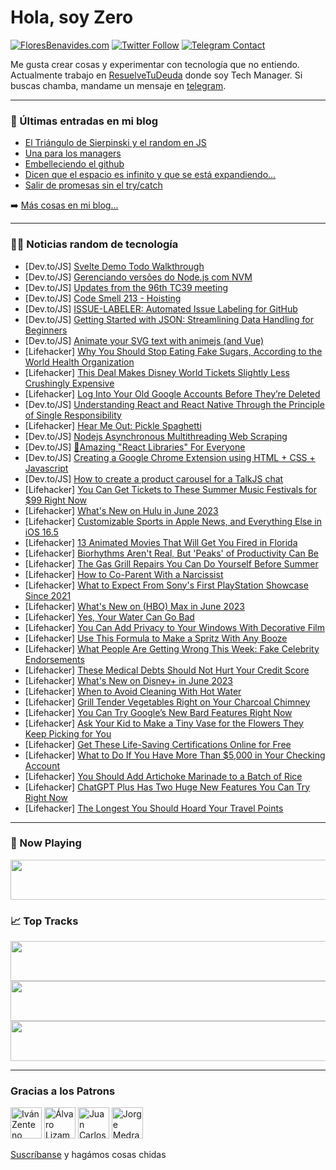 # Hola, soy Zero

[![FloresBenavides.com](https://img.shields.io/website?down_message=oops&label=MiBlog&style=for-the-badge&up_message=online&url=https%3A%2F%2Ffloresbenavides.com)](https://floresbenavides.com) [![Twitter Follow](https://img.shields.io/twitter/follow/ZeroDragon?color=%231DA1F2&label=Follow&logo=twitter&logoColor=ffffff&style=for-the-badge)](https://twitter.com/zerodragon) [![Telegram Contact](https://img.shields.io/badge/escr%C3%ADbeme-ZeroDragon-%2326A5E4?style=for-the-badge&logo=telegram)](https://t.me/zerodragon)

Me gusta crear cosas y experimentar con tecnología que no entiendo.
Actualmente trabajo en [ResuelveTuDeuda](http://github.com/resuelve) donde soy Tech Manager.
Si buscas chamba, mandame un mensaje en [telegram](https://t.me/zerodragon).

---

### 📕 Últimas entradas en mi blog
<!-- BLOG-POST-LIST:START -->
- [El Triángulo de Sierpinski y el random en JS](https://floresbenavides.com/el-triangulo-de-sierpinski-y-el-random-en-js/)
- [Una para los managers](https://floresbenavides.com/una-para-los-managers/)
- [Embelleciendo el github](https://floresbenavides.com/embelleciendo-el-github/)
- [Dicen que el espacio es infinito y que se está expandiendo…](https://floresbenavides.com/dicen-que-el-espacio-es-infinito-y-que-se-esta-expandiendo/)
- [Salir de promesas sin el try/catch](https://floresbenavides.com/salir-de-promesas-sin-el-try-catch/)
<!-- BLOG-POST-LIST:END -->

➡️ [Más cosas en mi blog...](https://floresbenavides.com)

---

### 👨‍💻 Noticias random de tecnología
<!-- TECH-POSTS:START -->
- [Dev.to/JS] [Svelte Demo Todo Walkthrough](https://dev.to/appwrite/svelte-demo-todo-walkthrough-58dn)
- [Dev.to/JS] [Gerenciando versões do Node.js com NVM](https://dev.to/oricardos/gerenciando-versoes-do-nodejs-com-nvm-cjc)
- [Dev.to/JS] [Updates from the 96th TC39 meeting](https://dev.to/hemanth/updates-from-the-96th-tc39-meeting-4goe)
- [Dev.to/JS] [Code Smell 213 - Hoisting](https://dev.to/mcsee/code-smell-213-hoisting-40lp)
- [Dev.to/JS] [ISSUE-LABELER: Automated Issue Labeling for GitHub](https://dev.to/dhhruv/issue-labeler-1epe)
- [Dev.to/JS] [Getting Started with JSON: Streamlining Data Handling for Beginners](https://dev.to/devlawrence/getting-started-with-json-streamlining-data-handling-for-beginners-jkn)
- [Dev.to/JS] [Animate your SVG text with animejs &lpar;and Vue&rpar;](https://dev.to/vakme/animate-your-svg-text-with-animejs-64p)
- [Lifehacker] [Why You Should Stop Eating Fake Sugars, According to the World Health Organization](https://lifehacker.com/why-you-should-stop-eating-fake-sugars-according-to-th-1850451753)
- [Lifehacker] [This Deal Makes Disney World Tickets Slightly Less Crushingly Expensive](https://lifehacker.com/this-deal-makes-disney-world-tickets-slightly-less-crus-1850451413)
- [Lifehacker] [Log Into Your Old Google Accounts Before They’re Deleted](https://lifehacker.com/log-into-your-old-google-accounts-before-they-re-delete-1850450404)
- [Dev.to/JS] [Understanding React and React Native Through the Principle of Single Responsibility](https://dev.to/ajkhatibi/understanding-react-and-react-native-through-the-principle-of-single-responsibility-3pd5)
- [Lifehacker] [Hear Me Out: Pickle Spaghetti](https://lifehacker.com/hear-me-out-pickle-spaghetti-1850451245)
- [Dev.to/JS] [Nodejs Asynchronous Multithreading Web Scraping](https://dev.to/olavomello/nodejs-asynchronous-multithreading-web-scraping-244o)
- [Dev.to/JS] [🎉Amazing &quot;React Libraries&quot; For Everyone](https://dev.to/arafat4693/top-react-libraries-for-developers-33gb)
- [Dev.to/JS] [Creating a Google Chrome Extension using HTML + CSS + Javascript](https://dev.to/olavomello/creating-a-google-chrome-extension-using-html-css-javascript-44d2)
- [Dev.to/JS] [How to create a product carousel for a TalkJS chat](https://dev.to/talkjs/how-to-create-a-product-carousel-for-a-talkjs-chat-1oj2)
- [Lifehacker] [You Can Get Tickets to These Summer Music Festivals for $99 Right Now](https://lifehacker.com/you-can-get-tickets-to-these-summer-music-festivals-for-1850450823)
- [Lifehacker] [What&#39;s New on Hulu in June 2023](https://lifehacker.com/whats-new-on-hulu-in-june-2023-1850450843)
- [Lifehacker] [Customizable Sports in Apple News, and Everything Else in iOS 16.5](https://lifehacker.com/customizable-sports-in-apple-news-and-everything-else-1850450440)
- [Lifehacker] [13 Animated Movies That Will Get You Fired in Florida](https://lifehacker.com/13-animated-movies-that-will-get-you-fired-in-florida-1850446682)
- [Lifehacker] [Biorhythms Aren&#39;t Real, But &#39;Peaks&#39; of Productivity Can Be](https://lifehacker.com/biorhythms-arent-real-but-peaks-of-productivity-can-be-1850450346)
- [Lifehacker] [The Gas Grill Repairs You Can Do Yourself Before Summer](https://lifehacker.com/the-gas-grill-repairs-you-can-do-yourself-before-summer-1850448449)
- [Lifehacker] [How to Co-Parent With a Narcissist](https://lifehacker.com/how-to-co-parent-with-a-narcissist-1850426132)
- [Lifehacker] [What to Expect From Sony&#39;s First PlayStation Showcase Since 2021](https://lifehacker.com/what-to-expect-from-sonys-first-playstation-showcase-si-1850449182)
- [Lifehacker] [What&#39;s New on &lpar;HBO&rpar; Max in June 2023](https://lifehacker.com/whats-new-on-hbo-max-in-june-2023-1850449794)
- [Lifehacker] [Yes, Your Water Can Go Bad](https://lifehacker.com/yes-your-water-can-go-bad-1850449205)
- [Lifehacker] [You Can Add Privacy to Your Windows With Decorative Film](https://lifehacker.com/you-can-add-privacy-to-your-windows-with-decorative-fil-1850448398)
- [Lifehacker] [Use This Formula to Make a Spritz With Any Booze](https://lifehacker.com/use-this-formula-to-make-a-spritz-with-any-booze-1850447987)
- [Lifehacker] [What People Are Getting Wrong This Week: Fake Celebrity Endorsements](https://lifehacker.com/what-people-are-getting-wrong-this-week-fake-celebrity-1850447668)
- [Lifehacker] [These Medical Debts Should Not Hurt Your Credit Score](https://lifehacker.com/these-medical-debts-should-not-hurt-your-credit-score-1850430183)
- [Lifehacker] [What&#39;s New on Disney+ in June 2023](https://lifehacker.com/whats-new-on-disney-in-june-2023-1850447629)
- [Lifehacker] [When to Avoid Cleaning With Hot Water](https://lifehacker.com/when-to-avoid-cleaning-with-hot-water-1850447208)
- [Lifehacker] [Grill Tender Vegetables Right on Your Charcoal Chimney](https://lifehacker.com/grill-tender-vegetables-right-on-your-charcoal-chimney-1850447003)
- [Lifehacker] [You Can Try Google’s New Bard Features Right Now](https://lifehacker.com/you-can-try-google-s-new-bard-features-right-now-1850446640)
- [Lifehacker] [Ask Your Kid to Make a Tiny Vase for the Flowers They Keep Picking for You](https://lifehacker.com/ask-your-kid-to-make-a-tiny-vase-for-the-flowers-they-k-1850445751)
- [Lifehacker] [Get These Life-Saving Certifications Online for Free](https://lifehacker.com/get-these-life-saving-certifications-online-for-free-1850446551)
- [Lifehacker] [What to Do If You Have More Than $5,000 in Your Checking Account](https://lifehacker.com/what-to-do-if-you-have-more-than-5-000-in-your-checkin-1850441473)
- [Lifehacker] [You Should Add Artichoke Marinade to a Batch of Rice](https://lifehacker.com/you-should-add-artichoke-marinade-to-a-batch-of-rice-1850443597)
- [Lifehacker] [ChatGPT Plus Has Two Huge New Features You Can Try Right Now](https://lifehacker.com/chatgpt-plus-has-two-huge-new-features-you-can-try-righ-1850445533)
- [Lifehacker] [The Longest You Should Hoard Your Travel Points](https://lifehacker.com/the-longest-you-should-hoard-your-travel-points-1850374283)<!-- TECH-POSTS:END -->

---

### 🎵 Now Playing
<a href="https://spotify-now-playing-dun.vercel.app/now-playing?open"><img src="https://spotify-now-playing-dun.vercel.app/now-playing" width="540" height="64"></a>

### 📈 Top Tracks
<a href="https://spotify-now-playing-dun.vercel.app/top-tracks?i=1&open"><img src="https://spotify-now-playing-dun.vercel.app/top-tracks?i=1" width="540" height="64"></a>
<a href="https://spotify-now-playing-dun.vercel.app/top-tracks?i=2&open"><img src="https://spotify-now-playing-dun.vercel.app/top-tracks?i=2" width="540" height="64"></a>
<a href="https://spotify-now-playing-dun.vercel.app/top-tracks?i=3&open"><img src="https://spotify-now-playing-dun.vercel.app/top-tracks?i=3" width="540" height="64"></a>

---

### Gracias a los Patrons
[<img src="https://avatars.githubusercontent.com/u/243380?v=4" alt="Iván Zenteno" width="50px">](https://github.com/k001) [<img src="https://avatars.githubusercontent.com/u/19955639?v=4" alt="Álvaro Lizama" width="50px">](https://github.com/alvarolizama) [<img src="https://avatars.githubusercontent.com/u/2718753?v=4" alt="Juan Carlos Ruiz" width="50px">](https://github.com/JuanCrg90) [<img src="https://avatars.githubusercontent.com/u/37025?v=4" alt="Jorge Medrano" width="50px">](https://github.com/h1pp1e) 

[Suscríbanse](https://www.patreon.com/zerodragon) y hagámos cosas chidas
